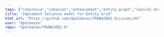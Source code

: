 ```yaml
---
tags: ["coherence","cohesion","enhancement","entity-graph","lexical-diversity","natural-language-processing","readability-metrics","semantic-measurements","spacy","spacy-extensions","text-analysis","text-mining","text-processing","ttr","type-token-ratio"]
title: "Implement Salience model for Entity Grid"
html_url: "https://github.com/dpalmasan/TRUNAJOD2.0/issues/64"
user: "dpalmasan"
repo: "dpalmasan/TRUNAJOD2.0"
---
```


